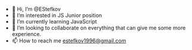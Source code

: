 - 👋 Hi, I’m @EStefkov
- 👀 I’m interested in JS Junior position
- 🌱 I’m currently learning JavaScript 
- 💞️ I’m looking to collaborate on everything that can give me some more experience.
- 📫 How to reach me  estefkov1996@gmail.com

<!---
EStefkov/EStefkov is a ✨ special ✨ repository because its `README.md` (this file) appears on your GitHub profile.
You can click the Preview link to take a look at your changes.
--->
